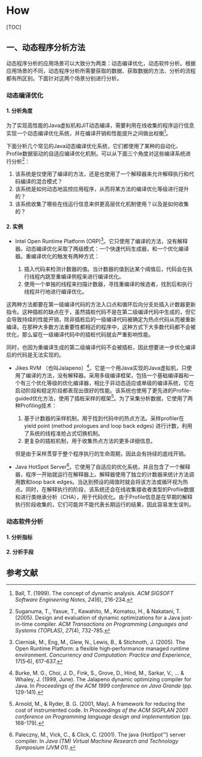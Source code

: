 # How

[TOC]

## 一、动态程序分析方法

动态程序分析的应用场景可以大致分为两类：动态编译优化，动态软件分析。根据应用场景的不同，动态程序分析所需要获取的数据、获取数据的方法、分析的流程都有所区别。下面针对这两个场景分别进行分析。

### 动态编译优化

#### 1. 分析角度

为了实现高性能的Java虚拟机和JIT动态编译，需要利用在线收集的程序运行信息实现一个动态编译优化系统，并在编译开销和性能提升之间做出权衡[^1]。

下面分析几个常见的Java动态编译优化系统，它们都使用了某种的自动化、Profile数据驱动的自适应编译优化机制。可以从下面三个角度对这些编译系统进行分析[^2]：

1. 该系统是仅使用了编译的方法，还是也使用了一个解释器来允许解释执行和代码编译的混合模式？
2. 该系统是如何动态地监控应用程序，从而将某方法的编译优化等级进行提升的？
3. 该系统收集了哪些在线运行信息来供更高层优化机制使用？以及是如何收集的？

#### 2. 实例

-  Intel Open Runtime Platform (ORP)[^3]。它只使用了编译的方法，没有解释器。动态编译优化采取了两级模式：一个快速代码生成器，和一个优化编译器。重编译优化的触发有两种方式：

  	1. 插入代码来检测计数器的值。当计数器的值到达某个阈值后，代码会在执行线程内跳至重编译例程来进行编译优化。
  	1. 使用一个单独的线程来扫描计数器，寻找重编译的候选者，找到后和执行线程并行地进行编译优化。

  这两种方法都要在第一级编译代码的方法入口点和循环后向分支处插入计数器更新指令。这种插桩的缺点在于，虽然插桩代码不是在第二级编译代码中生成的，但它会导致持续的性能开销，除非插桩后的一级编译代码被确定为热点代码从而被重新编译。在那种大多数方法重要性都相近的程序中，这种方式下大多数代码都不会被优化，那么留在一级编译代码中的插桩代码就会严重影响性能。

  同时，也因为重编译生成的第二级编译代码不会被插桩，因此想要进一步优化编译后的代码是无法实现的。

- Jikes RVM （也叫Jalapeno）[^4]。它是一个用Java实现的Java虚拟机，只使用了编译的方法，没有解释器。采用多级编译框架，包括一个基础编译器和一个有三个优化等级的优化编译器，相比于非动态适应或单级的编译系统，它在启动阶段和稳定阶段都表现出很好的性能。该系统也使用了更先进的Profile-guided优化方法，使用了插桩采样的框架[^5]。为了采集分析数据，它使用了两种Profiling技术：

  1. 基于计数器的采样机制，用于找到代码中的热点方法。采样profiler在yield point (method prologues and loop back edges) 进行计数，利用了系统的线程准抢占式切换机制。
  2. 更复杂的插桩机制，用于收集热点方法的更多详细信息。

  但是由于采样贯穿于整个程序执行的生命周期，因此会有持续的底线开销。

- Java HotSpot Server[^6]。它使用了自适应的优化系统，并且包含了一个解释器，程序一开始就运行在解释器上。解释器使用了独立的计数器来统计方法调用数和loop back edges。当达到预设的阈值时就会将该方法或循环视为热点。同时，在解释执行的阶段，该系统还会在线收集接收者类型的Profile数据和进行类继承分析（CHA），用于代码优化。由于Profile信息是在早期的解释执行阶段收集的，它们可能并不能代表长期运行的结果，因此容易发生误判。

### 动态软件分析

#### 1. 分析指标



#### 2. 分析手段





## 参考文献

[^1]: Ball, T. (1999). The concept of dynamic analysis. *ACM SIGSOFT Software Engineering Notes*, *24*(6), 216-234.
[^2]: Suganuma, T., Yasue, T., Kawahito, M., Komatsu, H., & Nakatani, T. (2005). Design and evaluation of dynamic optimizations for a Java just-in-time compiler. *ACM Transactions on Programming Languages and Systems (TOPLAS)*, *27*(4), 732-785.
[^3]: Cierniak, M., Eng, M., Glew, N., Lewis, B., & Stichnoth, J. (2005). The Open Runtime Platform: a flexible high‐performance managed runtime environment. *Concurrency and Computation: Practice and Experience*, *17*(5‐6), 617-637.
[^4]: Burke, M. G., Choi, J. D., Fink, S., Grove, D., Hind, M., Sarkar, V., ... & Whaley, J. (1999, June). The Jalapeno dynamic optimizing compiler for Java. In *Proceedings of the ACM 1999 conference on Java Grande* (pp. 129-141).
[^5]: Arnold, M., & Ryder, B. G. (2001, May). A framework for reducing the cost of instrumented code. In *Proceedings of the ACM SIGPLAN 2001 conference on Programming language design and implementation* (pp. 168-179).
[^6]: Paleczny, M., Vick, C., & Click, C. (2001). The java {HotSpot™} server compiler. In *Java (TM) Virtual Machine Research and Technology Symposium (JVM 01)*.
